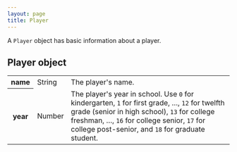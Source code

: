 ```yaml
---
layout: page
title: Player
---
```

A `Player` object has basic information about a player.

## Player object

<table class="fields"><tbody>
  <tr class="required">
    <th>name</th>
    <td class="type">String</td>
    <td>The player's name.</td>
  </tr>
  <tr class="optional">
    <th>year</th>
    <td class="type">Number</td>
    <td>The player's year in school. Use <code>0</code> for kindergarten, <code>1</code> for first grade, &#133;, <code>12</code> for twelfth grade (senior in high school), <code>13</code> for college freshman, &#133;, <code>16</code> for college senior, <code>17</code> for college post-senior, and <code>18</code> for graduate student.</td>
  </tr>
</tbody></table>
